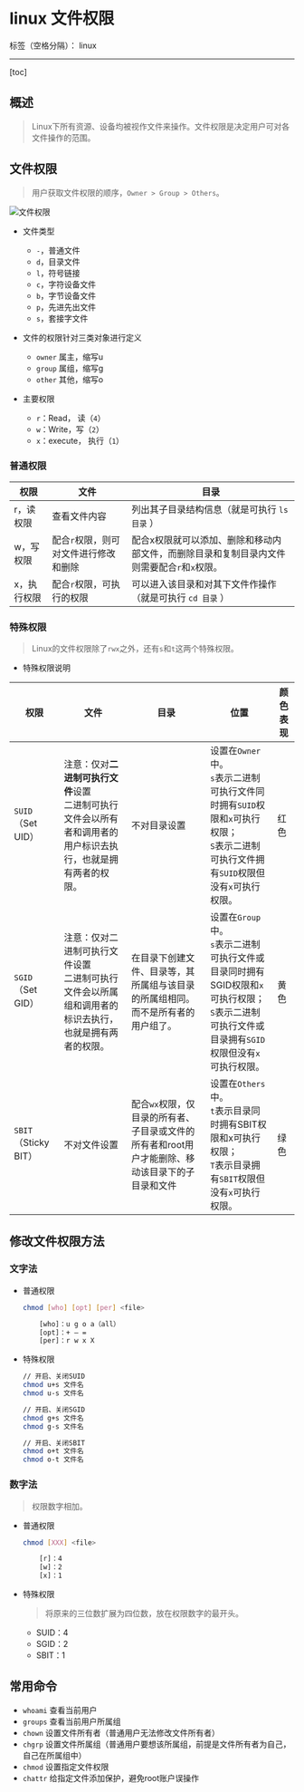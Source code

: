 # linux 文件权限

标签（空格分隔）： linux

---

[toc]

## 概述

> Linux下所有资源、设备均被视作文件来操作。文件权限是决定用户可对各文件操作的范围。

## 文件权限

> 用户获取文件权限的顺序，`Owner > Group > Others`。

![文件权限](http://assets.processon.com/chart_image/60d18ea61e085301d0ede3a2.png)

- 文件类型
  - `-`，普通文件
  - `d`，目录文件
  - `l`，符号链接
  - `c`，字符设备文件
  - `b`，字节设备文件
  - `p`，先进先出文件
  - `s`，套接字文件

- 文件的权限针对三类对象进行定义
  - `owner` 属主，缩写u
  - `group` 属组，缩写g
  - `other` 其他，缩写o

- 主要权限
  - `r`：Read， 读（`4`）
  - `w`：Write，写（`2`）
  - `x`：execute， 执行（`1`）

### 普通权限

|权限|文件|目录|
|---|---|---|
|r，读权限| 查看文件内容| 列出其子目录结构信息（就是可执行 `ls 目录` ）
|w，写权限| 配合`r`权限，则可对文件进行修改和删除| 配合x权限就可以添加、删除和移动内部文件，而删除目录和复制目录内文件则需要配合`r`和`x`权限。
|x，执行权限| 配合`r`权限，可执行的权限| 可以进入该目录和对其下文件作操作（就是可执行 `cd 目录` ）

### 特殊权限

> Linux的文件权限除了`rwx`之外，还有`s`和`t`这两个特殊权限。

- 特殊权限说明

|权限|文件|目录|位置|颜色表现|
|---|---|---|---|---|
|`SUID`（Set UID）|注意：仅对**二进制可执行文件**设置</br>二进制可执行文件会以所有者和调用者的用户标识去执行，也就是拥有两者的权限。|不对目录设置|设置在`Owner`中。</br>`s`表示二进制可执行文件同时拥有`SUID`权限和`x`可执行权限；</br>`S`表示二进制可执行文件拥有`SUID`权限但没有`x`可执行权限。|红色|
|`SGID`（Set GID）|注意：仅对二进制可执行文件设置</br>二进制可执行文件会以所属组和调用者的标识去执行，也就是拥有两者的权限。|在目录下创建文件、目录等，其所属组与该目录的所属组相同。而不是所有者的用户组了。|设置在`Group`中。</br>`s`表示二进制可执行文件或目录同时拥有SGID权限和`x`可执行权限；</br>`S`表示二进制可执行文件或目录拥有`SGID`权限但没有`x`可执行权限。|黄色|
|`SBIT`（Sticky BIT）|不对文件设置|配合`wx`权限，仅目录的所有者、子目录或文件的所有者和root用户才能删除、移动该目录下的子目录和文件|设置在`Others`中。</br>`t`表示目录同时拥有SBIT权限和x可执行权限；</br>`T`表示目录拥有`SBIT`权限但没有`x`可执行权限。|绿色|

## 修改文件权限方法

### 文字法

- 普通权限

    ```bash
    chmod [who] [opt] [per] <file>
    
        [who]：u g o a（all）
        [opt]：+ – =
        [per]：r w x X
    ```

- 特殊权限

    ```bash
    // 开启、关闭SUID
    chmod u+s 文件名
    chmod u-s 文件名
    
    // 开启、关闭SGID
    chmod g+s 文件名
    chmod g-s 文件名
    
    // 开启、关闭SBIT
    chmod o+t 文件名
    chmod o-t 文件名
    ```

### 数字法

> 权限数字相加。

- 普通权限

    ```bash
    chmod [XXX] <file>
    
        [r]：4
        [w]：2
        [x]：1
    ```

- 特殊权限
    > 将原来的三位数扩展为四位数，放在权限数字的最开头。

  - SUID：4
  - SGID：2
  - SBIT：1

## 常用命令

- `whoami` 查看当前用户
- `groups` 查看当前用户所属组
- `chown` 设置文件所有者（普通用户无法修改文件所有者）
- `chgrp` 设置文件所属组（普通用户要想该所属组，前提是文件所有者为自己，自己在所属组中）
- `chmod` 设置指定文件权限
- `chattr` 给指定文件添加保护，避免root账户误操作
